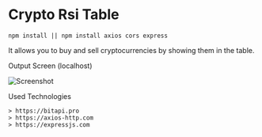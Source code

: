 # Crypto Rsi Table


```shell
npm install || npm install axios cors express
```

It allows you to buy and sell cryptocurrencies by showing them in the table.

Output Screen (localhost)

![Screenshot](https://i.imgur.com/rya5BEM.png)


Used Technologies
```
> https://bitapi.pro
> https://axios-http.com
> https://expressjs.com
```
